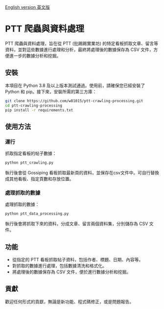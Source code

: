[English version 英文版](README.md)

# PTT 爬蟲與資料處理

PTT 爬蟲與資料處理，旨在從 PTT (批踢踢實業坊) 的特定看板抓取文章、留言等資料，並對這些數據進行處理和分析，最終將處理後的數據保存為 CSV 文件，方便進一步的數據分析和挖掘。

## 安裝

本項目在 Python 3.8 及以上版本測試通過。使用前，請確保您已經安裝了 Python 和 pip。接下來，安裝所需的第三方庫：

```bash
git clone https://github.com/w81015/ptt-crawling-processing.git
cd ptt-crawling-processing
pip install -r requirements.txt
```

## 使用方法

### 運行

抓取指定看板的帖子數據：

```bash
python ptt_crawling.py
```

執行後會從 Gossiping 看板抓取最新頁的資料，並保存在csv文件中。可自行替換成其他看板、指定頁數和存放位置。

### 處理抓取的數據

處理抓取的數據：

```bash
python ptt_data_processing.py
```

執行後會將抓取下來的資料，分成文章、留言兩個資料集，分別儲存為 CSV 文件。

## 功能

- 從指定的 PTT 看板抓取帖子資料，包括作者、標題、日期、內容等。
- 對抓取的數據進行處理，包括數據清洗和格式化。
- 將處理後的數據保存為 CSV 文件，便於進行數據分析和挖掘。

## 貢獻

歡迎任何形式的貢獻，無論是新功能、程式碼修正，或是問題報告。

